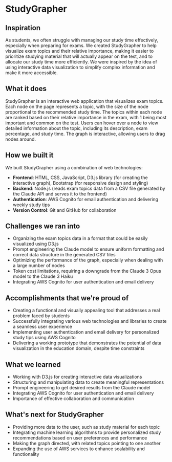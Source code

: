 # StudyGrapher

## Inspiration

As students, we often struggle with managing our study time effectively, especially when preparing for exams. We created StudyGrapher to help visualize exam topics and their relative importance, making it easier to prioritize studying material that will actually appear on the test, and to allocate our study time more efficiently. We were inspired by the idea of using interactive data visualization to simplify complex information and make it more accessible.

## What it does

StudyGrapher is an interactive web application that visualizes exam topics. Each node on the page represents a topic, with the size of the node proportional to the recommended study time. The topics within each node are ranked based on their relative importance in the exam, with 1 being most important and common on the test. Users can hover over a node to view detailed information about the topic, including its description, exam percentage, and study time. The graph is interactive, allowing users to drag nodes around.

## How we built it

We built StudyGrapher using a combination of web technologies:

- **Frontend**: HTML, CSS, JavaScript, D3.js library (for creating the interactive graph), Bootstrap (for responsive design and styling)
- **Backend**: Node.js (reads exam topics data from a CSV file generated by the Claude API and serves it to the frontend)
- **Authentication**: AWS Cognito for email authentication and delivering weekly study tips
- **Version Control**: Git and GitHub for collaboration

## Challenges we ran into

- Organizing the exam topics data in a format that could be easily visualized using D3.js
- Prompt engineering the Claude model to ensure uniform formatting and correct data structure in the generated CSV files
- Optimizing the performance of the graph, especially when dealing with a large number of nodes
- Token cost limitations, requiring a downgrade from the Claude 3 Opus model to the Claude 3 Haiku
- Integrating AWS Cognito for user authentication and email delivery

## Accomplishments that we're proud of

- Creating a functional and visually appealing tool that addresses a real problem faced by students
- Successfully integrating various web technologies and libraries to create a seamless user experience
- Implementing user authentication and email delivery for personalized study tips using AWS Cognito
- Delivering a working prototype that demonstrates the potential of data visualization in the education domain, despite time constraints

## What we learned

- Working with D3.js for creating interactive data visualizations
- Structuring and manipulating data to create meaningful representations
- Prompt engineering to get desired results from the Claude model
- Integrating AWS Cognito for user authentication and email delivery
- Importance of effective collaboration and communication

## What's next for StudyGrapher

- Providing more data to the user, such as study material for each topic
- Integrating machine learning algorithms to provide personalized study recommendations based on user preferences and performance
- Making the graph directed, with related topics pointing to one another
- Expanding the use of AWS services to enhance scalability and functionality
